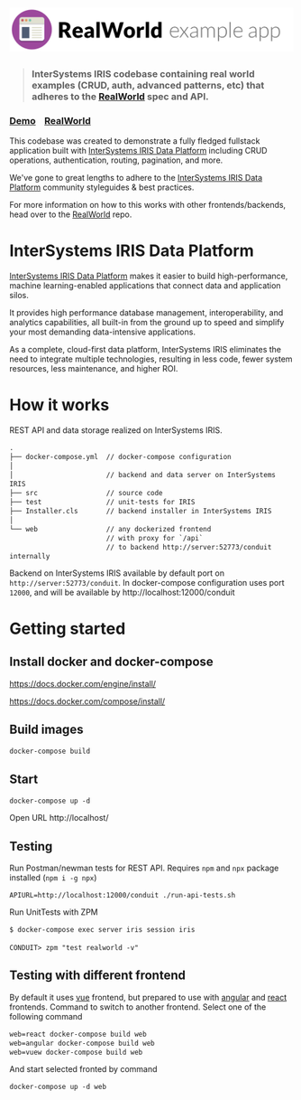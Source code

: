 # ![RealWorld Example App](logo.png)

> ### InterSystems IRIS codebase containing real world examples (CRUD, auth, advanced patterns, etc) that adheres to the [RealWorld](https://github.com/gothinkster/realworld) spec and API.


### [Demo](https://github.com/gothinkster/realworld)&nbsp;&nbsp;&nbsp;&nbsp;[RealWorld](https://github.com/gothinkster/realworld)


This codebase was created to demonstrate a fully fledged fullstack application built with [InterSystems IRIS Data Platform](https://www.intersystems.com/products/intersystems-iris/) including CRUD operations, authentication, routing, pagination, and more.

We've gone to great lengths to adhere to the [InterSystems IRIS Data Platform](https://www.intersystems.com/products/intersystems-iris/) community styleguides & best practices.

For more information on how to this works with other frontends/backends, head over to the [RealWorld](https://github.com/gothinkster/realworld) repo.

# InterSystems IRIS Data Platform

[InterSystems IRIS Data Platform](https://www.intersystems.com/products/intersystems-iris/) makes it easier to build high-performance, machine learning-enabled applications that connect data and application silos.

It provides high performance database management, interoperability, and analytics capabilities, all built-in from the ground up to speed and simplify your most demanding data-intensive applications.

As a complete, cloud-first data platform, InterSystems IRIS eliminates the need to integrate multiple technologies, resulting in less code, fewer system resources, less maintenance, and higher ROI.

# How it works

REST API and data storage realized on InterSystems IRIS.

```
.
├── docker-compose.yml  // docker-compose configuration
│
│                       // backend and data server on InterSystems IRIS
├── src                 // source code
├── test                // unit-tests for IRIS
├── Installer.cls       // backend installer in InterSystems IRIS
│
└── web                 // any dockerized frontend
                        // with proxy for `/api` 
                        // to backend http://server:52773/conduit internally
```

Backend on InterSystems IRIS available by default port on `http://server:52773/conduit`. In docker-compose configuration uses port `12000`, and will be available by http://localhost:12000/conduit

# Getting started


## Install docker and docker-compose


https://docs.docker.com/engine/install/

https://docs.docker.com/compose/install/


## Build images


```
docker-compose build 
```

## Start

```
docker-compose up -d
```

Open URL http://localhost/

## Testing


Run Postman/newman tests for REST API. Requires `npm` and `npx` package installed (`npm i -g npx`)

```
APIURL=http://localhost:12000/conduit ./run-api-tests.sh
```

Run UnitTests with ZPM

```
$ docker-compose exec server iris session iris

CONDUIT> zpm "test realworld -v"
```

## Testing with different frontend


By default it uses [vue](https://github.com/gothinkster/vue-realworld-example-app) frontend, but prepared to use with [angular](https://github.com/gothinkster/angular-realworld-example-app) and [react](https://github.com/gothinkster/react-redux-realworld-example-app) frontends.
Command to switch to another frontend. Select one of the following command

```
web=react docker-compose build web
web=angular docker-compose build web
web=vuew docker-compose build web
```
And start selected fronted by command
```
docker-compose up -d web
```
